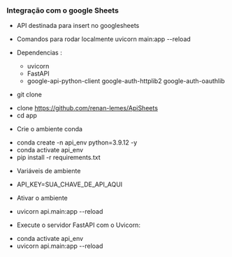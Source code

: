 ### Integração com o google Sheets

* API destinada para insert no googlesheets
* Comandos para rodar localmente
    uvicorn main:app --reload

* Dependencias :
    * uvicorn
    * FastAPI
    * google-api-python-client google-auth-httplib2 google-auth-oauthlib

* git clone 
- clone https://github.com/renan-lemes/ApiSheets
- cd app

* Crie o ambiente conda
- conda create -n api_env python=3.9.12 -y
- conda activate api_env
- pip install -r requirements.txt

* Variáveis de ambiente
- API_KEY=SUA_CHAVE_DE_API_AQUI

* Ativar o ambiente 
- uvicorn api.main:app --reload

* Execute o servidor FastAPI com o Uvicorn:
- conda activate api_env
- uvicorn api.main:app --reload